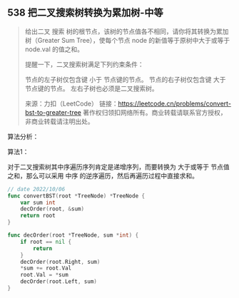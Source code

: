 ## 538 把二叉搜索树转换为累加树-中等

> 给出二叉 搜索 树的根节点，该树的节点值各不相同，请你将其转换为累加树（Greater Sum Tree），使每个节点 node 的新值等于原树中大于或等于 node.val 的值之和。
>
> 提醒一下，二叉搜索树满足下列约束条件：
>
> 节点的左子树仅包含键 小于 节点键的节点。
> 节点的右子树仅包含键 大于 节点键的节点。
> 左右子树也必须是二叉搜索树。
>
> 来源：力扣（LeetCode）
> 链接：https://leetcode.cn/problems/convert-bst-to-greater-tree
> 著作权归领扣网络所有。商业转载请联系官方授权，非商业转载请注明出处。



算法分析：

算法1：

对于二叉搜索树其中序遍历序列肯定是递增序列，而要转换为 大于或等于 节点值之和，那么可以采用 中序 的逆序遍历，然后再遍历过程中直接求和。

```go
// date 2022/10/06
func convertBST(root *TreeNode) *TreeNode {
    var sum int
    decOrder(root, &sum)
    return root
}

func decOrder(root *TreeNode, sum *int) {
    if root == nil {
        return
    }
    decOrder(root.Right, sum)
    *sum += root.Val
    root.Val = *sum
    decOrder(root.Left, sum)
}
```

